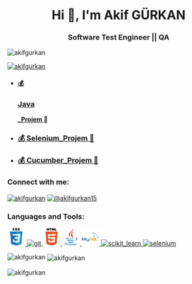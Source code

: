 <h1 align="center">Hi 👋, I'm Akif GÜRKAN</h1>
<h3 align="center">Software Test Engineer || QA</h3>

<p align="left"> <img src="https://komarev.com/ghpvc/?username=akifgurkan&label=Profile%20views&color=0e75b6&style=flat" alt="akifgurkan" /> </p>

<p align="left"> <a href="https://github.com/ryo-ma/github-profile-trophy"><img src="https://github-profile-trophy.vercel.app/?username=akifgurkan" alt="akifgurkan" /></a> </p>

- <h4><a href="https://github.com/akifgurkan/Team116_Java_Projem" > 💰 <h3>Java</h3>_Projem </a> 🔭 </h4> 
- <h3><a href="https://github.com/akifgurkan/Team116_Selenium_Projem" > 💰 Selenium_Projem 🔭</a> </h3>
- <h3><a href="https://github.com/akifgurkan/akifgurkan-Team116_Cucumber_Projem" >💰 Cucumber_Projem 🔭</a> </h3>



  
<h3 align="left">Connect with me:</h3>
<p align="left">
<a href="https://linkedin.com/in/akifgurkan" target="blank"><img align="center" src="https://raw.githubusercontent.com/rahuldkjain/github-profile-readme-generator/master/src/images/icons/Social/linked-in-alt.svg" alt="akifgurkan" height="30" width="40" /></a>
<a href="https://medium.com/@akifgurkan15" target="blank"><img align="center" src="https://raw.githubusercontent.com/rahuldkjain/github-profile-readme-generator/master/src/images/icons/Social/medium.svg" alt="@akifgurkan15" height="30" width="40" /></a>
</p>

<h3 align="left">Languages and Tools:</h3>
<p align="left"> <a href="https://www.w3schools.com/css/" target="_blank" rel="noreferrer"> <img src="https://raw.githubusercontent.com/devicons/devicon/master/icons/css3/css3-original-wordmark.svg" alt="css3" width="40" height="40"/> </a> <a href="https://git-scm.com/" target="_blank" rel="noreferrer"> <img src="https://www.vectorlogo.zone/logos/git-scm/git-scm-icon.svg" alt="git" width="40" height="40"/> </a> <a href="https://www.w3.org/html/" target="_blank" rel="noreferrer"> <img src="https://raw.githubusercontent.com/devicons/devicon/master/icons/html5/html5-original-wordmark.svg" alt="html5" width="40" height="40"/> </a> <a href="https://www.java.com" target="_blank" rel="noreferrer"> <img src="https://raw.githubusercontent.com/devicons/devicon/master/icons/java/java-original.svg" alt="java" width="40" height="40"/> </a> <a href="https://www.mysql.com/" target="_blank" rel="noreferrer"> <img src="https://raw.githubusercontent.com/devicons/devicon/master/icons/mysql/mysql-original-wordmark.svg" alt="mysql" width="40" height="40"/> </a> <a href="https://scikit-learn.org/" target="_blank" rel="noreferrer"> <img src="https://upload.wikimedia.org/wikipedia/commons/0/05/Scikit_learn_logo_small.svg" alt="scikit_learn" width="40" height="40"/> </a> <a href="https://www.selenium.dev" target="_blank" rel="noreferrer"> <img src="https://raw.githubusercontent.com/detain/svg-logos/780f25886640cef088af994181646db2f6b1a3f8/svg/selenium-logo.svg" alt="selenium" width="40" height="40"/> </a> </p>

<p><img align="left" src="https://github-readme-stats.vercel.app/api/top-langs?username=akifgurkan&show_icons=true&locale=en&layout=compact" alt="akifgurkan" /></p>

<p>&nbsp;<img align="center" src="https://github-readme-stats.vercel.app/api?username=akifgurkan&show_icons=true&locale=en" alt="akifgurkan" /></p>

<p><img align="center" src="https://github-readme-streak-stats.herokuapp.com/?user=akifgurkan&" alt="akifgurkan" /></p>

